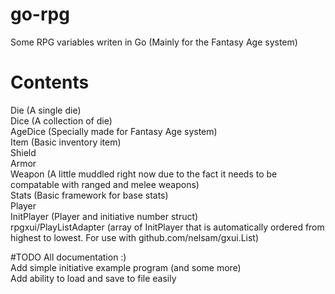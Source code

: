 # go-rpg
Some RPG variables writen in Go (Mainly for the Fantasy Age system)

# Contents  
Die (A single die)  
Dice (A collection of die)  
AgeDice (Specially made for Fantasy Age system)  
Item (Basic inventory item)  
Shield  
Armor  
Weapon (A little muddled right now due to the fact it needs to be compatable with ranged and melee weapons)  
Stats (Basic framework for base stats)  
Player  
InitPlayer (Player and initiative number struct)  
rpgxui/PlayListAdapter (array of InitPlayer that is automatically ordered from highest to lowest. For use with github.com/nelsam/gxui.List)

#TODO
All documentation :)  
Add simple initiative example program (and some more)  
Add ability to load and save to file easily  
